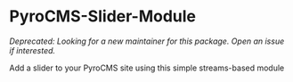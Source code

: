 PyroCMS-Slider-Module
=====================

_Deprecated: Looking for a new maintainer for this package. Open an issue if interested._

Add a slider to your PyroCMS site using this simple streams-based module

